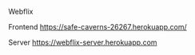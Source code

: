 Webflix

Frontend
https://safe-caverns-26267.herokuapp.com/

Server
https://webflix-server.herokuapp.com
